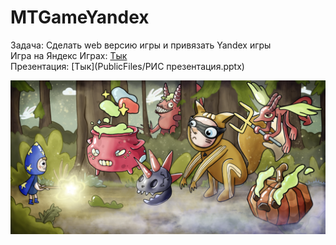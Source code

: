 # MTGameYandex
 Задача: Сделать web версию игры и привязать Yandex игры\
 Игра на Яндекс Играх: [Тык](https://yandex.ru/games/app/272599?lang=ru)\
 Презентация: [Тык](PublicFiles/РИС презентация.pptx)

 ![Картинка](PublicFiles/shirokayaKartinka.png)
